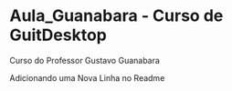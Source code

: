 # Aula_Guanabara - Curso de GuitDesktop
 Curso do Professor Gustavo Guanabara
 
 Adicionando uma Nova Linha no Readme
